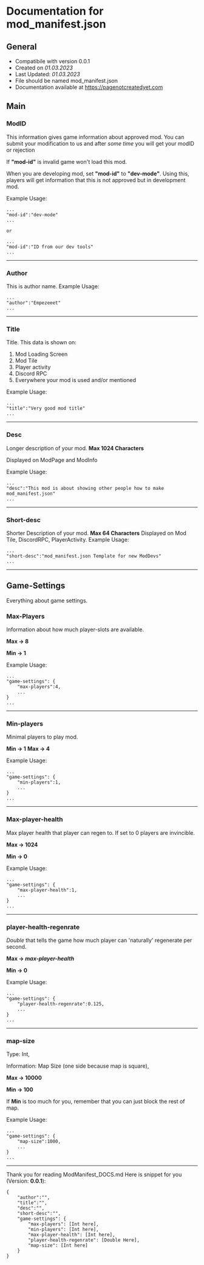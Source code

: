 # Documentation for mod_manifest.json
## General

* Compatibile with version 0.0.1
* Created on *01.03.2023*
* Last Updated: *01.03.2023*
* File should be named mod_manifest.json
* Documentation available at https://pagenotcreatedyet.com

## Main
### ModID
This information gives game information about approved mod.
You can submit your modification to us and after *some time* you will get your modID or rejection

If **"mod-id"** is invalid game won't load this mod.

When you are developing mod, set **"mod-id"** to **"dev-mode"**.
Using this, players will get information that this is not approved but in development mod.

Example Usage:

    ...
    "mod-id":"dev-mode"
    ...

    or

    ...
    "mod-id":"ID from our dev tools"
    ...
---
### Author

This is author name.
Example Usage:

    ...
    "author":"Empezeeet"
    ...

---
### Title

Title. This data is shown on:
   
   1. Mod Loading Screen
   2. Mod Tile
   3. Player activity 
   4. Discord RPC
   5. Everywhere your mod is used and/or mentioned

Example Usage:

    ...
    "title":"Very good mod title"
    ...

---
### Desc

Longer description of your mod. **Max 1024 Characters**

Displayed on ModPage and ModInfo

Example Usage:

    ...
    "desc":"This mod is about showing other people how to make mod_manifest.json"
    ...
---
### Short-desc
Shorter Description of your mod. **Max 64 Characters**
Displayed on Mod Tile, DiscordRPC, PlayerActivity.
Example Usage:

    ...
    "short-desc":"mod_manifest.json Template for new ModDevs"
    ...
---

## Game-Settings
Everything about game settings.

### Max-Players
Information about how much player-slots are available.

**Max -> 8**

**Min -> 1**

Example Usage:
    
    ...
    "game-settings": {
        "max-players":4, 
        ...
    }
    ...

---
### Min-players
Minimal players to play mod.

**Min -> 1**
**Max -> 4**

Example Usage:
    
    ...
    "game-settings": {
        "min-players":1, 
        ...
    }
    ...

---
### Max-player-health
Max player health that player can regen to.
If set to 0 players are invincible.

**Max -> 1024**

**Min -> 0**

Example Usage:
    
    ...
    "game-settings": {
        "max-player-health":1, 
        ...
    }
    ...

---
### player-health-regenrate
*Double* that tells the game how much player can 'naturally' regenerate per second.

**Max -> *max-player-health***

**Min -> 0**

Example Usage:
    
    ...
    "game-settings": {
        "player-health-regenrate":0.125, 
        ...
    }
    ...

---
### map-size
Type: Int,

Information: Map Size (one side because map is square),


**Max -> 10000**

**Min -> 100**

If **Min** is too much for you, remember that you can just block the rest of map.

Example Usage:

    ...
    "game-settings": {
        "map-size":1000, 
        ...
    }
    ...

---
Thank you for reading ModManifest_DOCS.md
Here is snippet for you (Version: **0.0.1**):

    {
        "author":"",
        "title":"",
        "desc":"", 
        "short-desc":"",
        "game-settings": {
            "max-players": [Int here], 
            "min-players": [Int here],
            "max-player-health": [Int here],
            "player-health-regenrate": [Double Here], 
            "map-size": [Int here]
        }
    }
